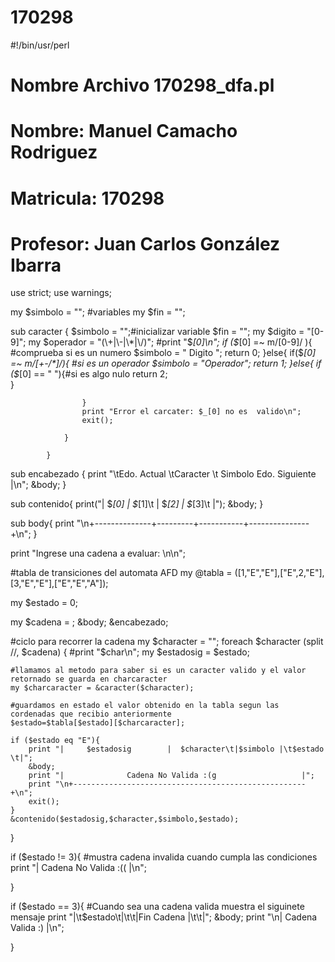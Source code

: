 # 170298
#!/bin/usr/perl

# Nombre Archivo 170298_dfa.pl
# Nombre: Manuel Camacho Rodriguez
# Matricula: 170298
# Profesor: Juan Carlos González Ibarra

use strict;
use warnings;


my $simbolo = ""; #variables
my $fin = "";

sub caracter {
    $simbolo = "";#inicializar variable
    $fin = "";
    my $digito = "[0-9]"; 
    my $operador = "(\+|\-|\*|\/)";
    #print "$_[0]\n";
                if ($_[0] =~  m/[0-9]/ ){ #comprueba si es un numero
                    $simbolo = " Digito ";
                    return 0;
                }else{
                    if($_[0] =~  m/[\+\-\/\*]/){ #si es un operador
                        $simbolo = "Operador";
                        return 1;
                    }else{
                        if ($_[0] == " "){#si es algo nulo
                            return 2;            
                        }
                        
                    }
                    print "Error el carcater: $_[0] no es  valido\n";
                    exit();
                    
                }       
                
            }

sub encabezado {
    print "\tEdo. Actual \tCaracter \t Simbolo  Edo. Siguiente |\n";
    &body;
}

sub contenido{
    print("|     $_[0]        |    $_[1]\t | $_[2]  |       $_[3]\t     |");
    &body;
}

sub body{
    print "\n+--------------+---------+-----------+---------------+\n";
}

print "Ingrese una cadena a evaluar:   \n\n";


#tabla de transiciones del automata AFD
my @tabla = ([1,"E","E"],["E",2,"E"],[3,"E","E"],["E","E","A"]);

my $estado = 0;

my $cadena = <STDIN>;
&body;
&encabezado;

#ciclo para recorrer la cadena
my $character = "";
foreach $character (split //, $cadena) {
    #print "$char\n";
    my $estadosig = $estado;
  
    #llamamos al metodo para saber si es un caracter valido y el valor retornado se guarda en charcaracter
    my $charcaracter = &caracter($character);
    
    #guardamos en estado el valor obtenido en la tabla segun las cordenadas que recibio anteriormente
    $estado=$tabla[$estado][$charcaracter];
    
    if ($estado eq "E"){
        print "|     $estadosig        |  $character\t|$simbolo |\t$estado  \t|";
        &body;
        print "|              Cadena No Valida :(g                   |";
        print "\n+----------------------------------------------------+\n";
        exit();
    }
    &contenido($estadosig,$character,$simbolo,$estado);       
}

if ($estado != 3){ #mustra cadena invalida cuando cumpla las condiciones
    print "|              Cadena No Valida :((                   |\n";

}    

if ($estado == 3){ #Cuando sea una cadena valida muestra el siguinete mensaje
    print "|\t$estado\t|\t\t|Fin Cadena |\t\t|";
    &body;
     print "\n|                Cadena Valida :)                     |\n";

}    
